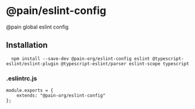 # @pain/eslint-config

@pain global eslint config

## Installation

```
  npm install --save-dev @pain-org/eslint-config eslint @typescript-eslint/eslint-plugin @typescript-eslint/parser eslint-scope typescript
```

### .eslintrc.js

```
module.exports = {
    extends: "@pain-org/eslint-config"
};

```
